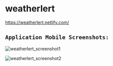 # weatherlert

https://weatherlert.netlify.com/

## `Application Mobile Screenshots:`

![weatherlert_screenshot1](https://user-images.githubusercontent.com/49964697/105622226-9a21e400-5ddd-11eb-9070-00cec32ace8e.PNG)

![weatherlert_screenshot2](https://user-images.githubusercontent.com/49964697/105622234-b0c83b00-5ddd-11eb-8511-adf0dfbd2d2c.PNG)
